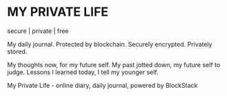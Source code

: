 # MY PRIVATE LIFE
secure | private | free

My daily journal.
Protected by blockchain.
Securely encrypted.
Privately stored.

My thoughts now, for my future self.
My past jotted down, my future self to judge.
Lessons I learned today, I tell my younger self.

My Private Life - online diary, daily journal, powered by BlockStack
